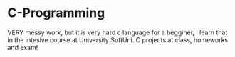 # C-Programming
VERY messy work, but it is very hard c language for a begginer, I learn that in the intesive course at University SoftUni.
C projects at class, homeworks and exam!

